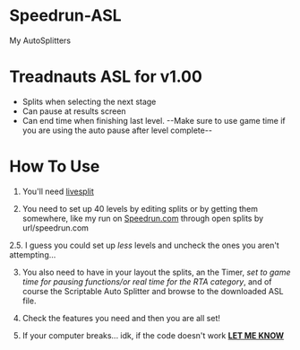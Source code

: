 # Speedrun-ASL
My AutoSplitters

# Treadnauts ASL for v1.00
+ Splits when selecting the next stage
+ Can pause at results screen
+ Can end time when finishing last level.
--Make sure to use game time if you are using the auto pause after level complete--

# How To Use
1. You'll need [livesplit](http://livesplit.org/downloads/)

2. You need to set up 40 levels by editing splits or by getting them somewhere, like my run on [Speedrun.com](https://www.speedrun.com/Treadnauts/run/y438kvqz) through open splits by url/speedrun.com

2.5. I guess you could set up *less* levels and uncheck the ones you aren't attempting...

3. You also need to have in your layout the splits, an the Timer, *set to game time for pausing functions/or real time for the RTA category*, and of course the Scriptable Auto Splitter and browse to the downloaded ASL file.

4. Check the features you need and then you are all set! 

5. If your computer breaks... idk, if the code doesn't work **[LET ME KNOW](https://github.com/OSBooter/Speedrun-ASL/issues)**
